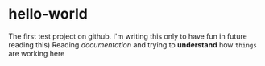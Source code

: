 # hello-world
The first test project on github. I'm writing this only to have fun in future reading this)
Reading *documentation* and trying to **understand** how `things` are working here

